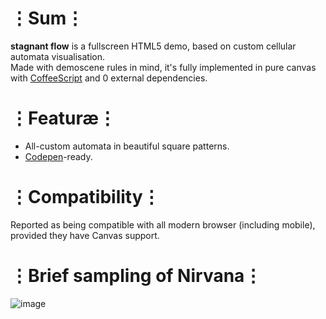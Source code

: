 # ⋮Sum⋮
__stagnant flow__ is a fullscreen HTML5 demo, based on custom cellular automata visualisation.  
Made with demoscene rules in mind, it's fully implemented in pure canvas with [CoffeeScript](https://coffeescript.org/) and 0 external dependencies.

# ⋮Featuræ⋮
* All-custom automata in beautiful square patterns.
* [Codepen](http://codepen.io)-ready.

# ⋮Compatibility⋮
Reported as being compatible with all modern browser (including mobile), provided they have Canvas support.

# ⋮Brief sampling of Nirvana⋮
![image](https://user-images.githubusercontent.com/8768470/46824181-c47c3e80-cd98-11e8-8ec4-eefb01802f66.png)
